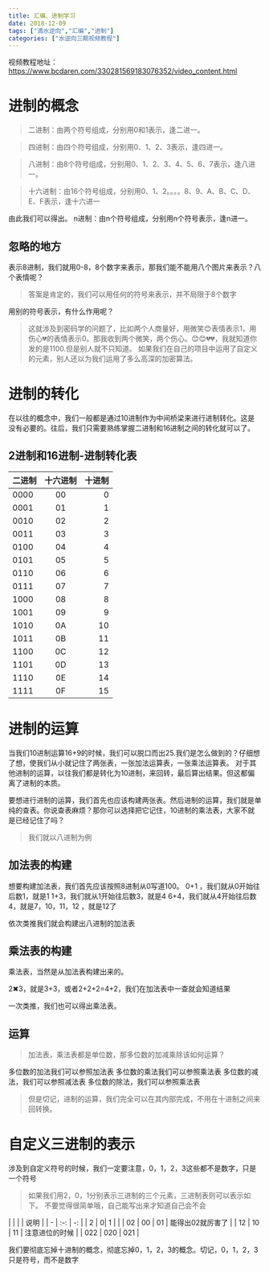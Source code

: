 ```yaml
---
title: 汇编、进制学习
date: 2018-12-09
tags: ["滴水逆向","汇编","进制"]
categories: ["水逆向三期视频教程"]
---
```


视频教程地址：https://www.bcdaren.com/330281569183076352/video_content.html
# 进制的概念

> 二进制：由两个符号组成，分别用0和1表示，逢二进一。

> 四进制：由四个符号组成，分别用0、1、2、3表示，逢四进一。

> 八进制：由8个符号组成，分别用0、1、2、3、4、5、6、7表示，逢八进一。

> 十六进制：由16个符号组成，分别用0、1、2。。。。8、9、A、B、C、D、E、F表示，逢十六进一

由此我们可以得出。
n进制：由n个符号组成，分别用n个符号表示，逢n进一。

## 忽略的地方

表示8进制，我们就用0-8，8个数字来表示，那我们能不能用八个图片来表示？八个表情呢？
> 答案是肯定的，我们可以用任何的符号来表示，并不局限于8个数字

用别的符号表示，有什么作用呢？
> 这就涉及到密码学的问题了，比如两个人商量好，用微笑😊表情表示1，用伤心💔的表情表示0。那我收到两个微笑，两个伤心。😊😊💔💔，我就知道你发的是1100.但是别人就不只知道。
如果我们在自己的项目中运用了自定义的元素，别人还以为我们运用了多么高深的加密算法。

# 进制的转化
在以往的概念中，我们一般都是通过10进制作为中间桥梁来进行进制转化。这是没有必要的。往后，我们只需要熟练掌握二进制和16进制之间的转化就可以了。
## 2进制和16进制-进制转化表

| 二进制 | 十六进制 | 十进制 |
| - | :-: | -: | 
| 0000 | 00| 0 | 
| 0001 | 01 | 1 | 
| 0010 | 02 | 2 |
| 0011 | 03 | 3 | 
| 0100 | 04 | 4 | 
| 0101 | 05 | 5 |
| 0110 | 06| 6 | 
| 0111 | 07 | 7 | 
| 1000 | 08 | 8 |
| 1001 | 09| 9 | 
| 1010 | 0A | 10 | 
| 1011 | 0B | 11 |
| 1100 | 0C| 12 | 
| 1101 | 0D | 13 | 
| 1110 | 0E | 14 |
| 1111 | 0F | 15 | 

# 进制的运算

当我们10进制运算16+9的时候，我们可以脱口而出25.我们是怎么做到的？仔细想了想，使我们从小就记住了两张表，一张加法运算表，一张乘法运算表。
对于其他进制的运算，以往我们都是转化为10进制，来回转，最后算出结果。但这都偏离了进制的本质。

要想进行进制的运算，我们首先也应该构建两张表。然后进制的运算，我们就是单纯的查表。你说查表麻烦？那你可以选择把它记住，10进制的乘法表，大家不就是已经记住了吗？
> 我们就以八进制为例

## 加法表的构建
想要构建加法表，我们首先应该按照8进制从0写道100。
0+1 ，我们就从0开始往后数1，就是1
1+3，我们就从1开始往后数3，就是4
6+4，我们就从4开始往后数4，就是7，10，11，12 ，就是12了

依次类推我们就会构建出八进制的加法表

## 乘法表的构建
乘法表，当然是从加法表构建出来的。

2✖3，就是3+3，或者2+2+2=4+2，我们在加法表中一查就会知道结果

一次类推，我们也可以得出乘法表。

## 运算

> 加法表，乘法表都是单位数，那多位数的加减乘除该如何运算？

多位数的加法我们可以参照加法表
多位数的乘法我们可以参照乘法表
多位数的减法，我们可以参照减法表
多位数的除法，我们可以参照乘法表

> 但是切记，进制的运算，我们完全可以在其内部完成，不用在十进制之间来回转换。

# 自定义三进制的表示
涉及到自定义符号的时候，我们一定要注意，0，1，2，3这些都不是数字，只是一个符号
> 如果我们用2，0，1分别表示三进制的三个元素，三进制表则可以表示如下。
不要觉得很简单哦，自己能写出来才知道自己会不会

|  |  |  | 说明 |
| - | :-: | -: | 
| 2 | 0| 1 | |
| 02 | 00 | 01 | 能得出02就厉害了 |
| 12 | 10 | 11 | 注意进位的时候 |
| 022 | 020 | 021 | 

我们要彻底忘掉十进制的概念，彻底忘掉0，1，2，3的概念。切记，0，1，2，3只是符号，而不是数字







